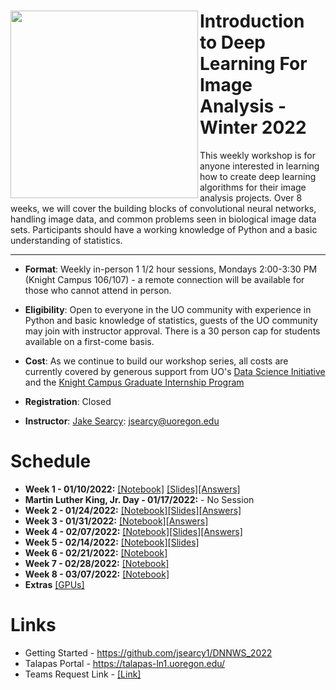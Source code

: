 #  <img align="Left" src="https://raw.githubusercontent.com/jsearcy1/DNNWS_2022/develop/assets/flyer_image.png" width="300"> Introduction to Deep Learning For Image Analysis - Winter 2022

This weekly workshop is for anyone interested in learning how to create deep learning algorithms for their image analysis projects. Over 8 weeks, we will cover the building blocks of convolutional neural networks, handling image data, and common problems seen in biological image data sets. Participants should have a working knowledge of Python and a basic understanding of statistics. 
<hr>

* **Format**: Weekly in-person 1 1/2 hour sessions, Mondays 2:00-3:30 PM (Knight Campus 106/107) - a remote connection will be available for those who cannot attend in person.

* **Eligibility**: Open to everyone in the UO community with experience in Python and basic knowledge of statistics, guests of the UO community may join with instructor approval. There is a 30 person cap for students available on a first-come basis.  

* **Cost**: As we continue to build our workshop series, all costs are currently covered by generous support from UO's [Data Science Initiative](https://datascience.uoregon.edu/) and the [Knight Campus Graduate Internship Program](https://internship.uoregon.edu/bioinformatics?)

* **Registration**: Closed

* **Instructor**: [Jake Searcy](https://datascience.uoregon.edu/leadership-staff): jsearcy@uoregon.edu
 
# Schedule

* **Week 1 - 01/10/2022:** [\[Notebook\]](https://github.com/jsearcy1/DNNWS_2022/blob/develop/notebooks/1-Introduction.ipynb) [\[Slides\]](https://github.com/jsearcy1/DNNWS_2022/blob/develop/slides/Introduction.pdf)[\[Answers\]](https://github.com/jsearcy1/DNNWS_2022/blob/develop/notebooks/AnswerKey/1-Introduction.ipynb)
* **Martin Luther King, Jr. Day - 01/17/2022:** - No Session
* **Week 2 - 01/24/2022:** [\[Notebook\]](https://github.com/jsearcy1/DNNWS_2022/blob/develop/notebooks/2-Neural_Networks.ipynb)[\[Slides\]](https://github.com/jsearcy1/DNNWS_2022/blob/develop/slides/UpdateSlide.pdf)[\[Answers\]](https://github.com/jsearcy1/DNNWS_2022/blob/develop/notebooks/AnswerKey/2-Neural_Networks.ipynb)
* **Week 3 - 01/31/2022:** [\[Notebook\]](https://github.com/jsearcy1/DNNWS_2022/blob/develop/notebooks/3-Neural_Networks-2.ipynb)[\[Answers\]](https://github.com/jsearcy1/DNNWS_2022/blob/develop/notebooks/AnswerKey/3-Neural_Networks-2.ipynb)
* **Week 4 - 02/07/2022:** [\[Notebook\]](https://github.com/jsearcy1/DNNWS_2022/blob/develop/notebooks/4-ImageData.ipynb)[\[Slides\]](https://github.com/jsearcy1/DNNWS_2022/blob/develop/slides/Lecture_3p_UpdateSlide.pdf)[\[Answers\]](https://github.com/jsearcy1/DNNWS_2022/blob/develop/notebooks/AnswerKey/4-ImageData.ipynb)
* **Week 5 - 02/14/2022:** [\[Notebook\]](https://github.com/jsearcy1/DNNWS_2022/blob/develop/notebooks/5-ConvolutionalNN.ipynb)[\[Slides\]](https://github.com/jsearcy1/DNNWS_2022/blob/develop/slides/Lecture_3p_UpdateSlide.pdf)
* **Week 6 - 02/21/2022:** [\[Notebook\]](https://github.com/jsearcy1/DNNWS_2022/blob/develop/notebooks/6-WholeSlides.ipynb)
* **Week 7 - 02/28/2022:** [\[Notebook\]](https://github.com/jsearcy1/DNNWS_2022/blob/develop/notebooks/7-CancerDetectionExample.ipynb)
* **Week 8 - 03/07/2022:** [\[Notebook\]](https://github.com/jsearcy1/DNNWS_2022/blob/develop/notebooks/8-CancerDetectionPart2.ipynb)
* **Extras** [\[GPUs\]](https://github.com/jsearcy1/DNNWS_2022/blob/develop/notebooks/Extra-GPUs.ipynb)

# Links
* Getting Started - https://github.com/jsearcy1/DNNWS_2022
* Talapas Portal  - https://talapas-ln1.uoregon.edu/
* Teams Request Link - [\[Link\]](https://teams.microsoft.com/l/team/19%3a6wbEnk74PBDG5go-UmEFWu50MmK6pviolb5_U9RNhcE1%40thread.tacv2/conversations?groupId=811bf6c3-3f3c-4720-8c34-8395dbb5c55c&tenantId=8f0b198f-f447-4cfe-ba03-526b46c661f8)
